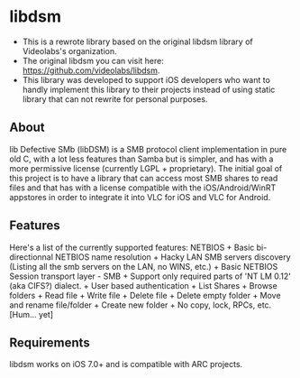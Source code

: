 # libdsm
  - This is a rewrote library based on the original libdsm library of Videolabs's organization.
  - The original libdsm you can visit here: https://github.com/videolabs/libdsm.
  - This library was developed to support iOS developers who want to handly implement this library to their projects instead of using static library that can not rewrite for personal purposes.

<h2>About</h2>
  lib Defective SMb (libDSM) is a SMB protocol client implementation in pure old C, with a lot less features than Samba but is simpler, and has with a more permissive license (currently LGPL + proprietary).
  The initial goal of this project is to have a library that can access most SMB shares to read files and that has with a license compatible with the iOS/Android/WinRT appstores in order to integrate it into VLC for iOS and VLC for Android.
  
<h2>Features</h2>
     Here's a list of the currently supported features:
     NETBIOS
      + Basic bi-directionnal NETBIOS name resolution
      + Hacky LAN SMB servers discovery (Listing all the smb servers on the LAN, no WINS, etc.)
      + Basic NETBIOS Session transport layer
  - SMB
      + Support only required parts of 'NT LM 0.12' (aka CIFS?) dialect.
      + User based authentication
      + List Shares
      + Browse folders
      + Read file
      + Write file
      + Delete file
      + Delete empty folder
      + Move and rename file/folder
      + Create new folder
      + No copy, lock, RPCs, etc. [Hum... yet]
     
<h2>Requirements</h2>
  libdsm works on iOS 7.0+ and is compatible with ARC projects.
